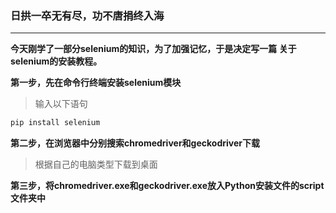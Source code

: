 ### 日拱一卒无有尽，功不唐捐终入海

---
**今天刚学了一部分selenium的知识，为了加强记忆，于是决定写一篇
关于selenium的安装教程。**

**第一步，先在命令行终端安装selenium模块**

>输入以下语句
```javascript
pip install selenium
```

**第二步，在浏览器中分别搜索chromedriver和geckodriver下载**

>根据自己的电脑类型下载到桌面

**第三步，将chromedriver.exe和geckodriver.exe放入Python安装文件的script文件夹中**
